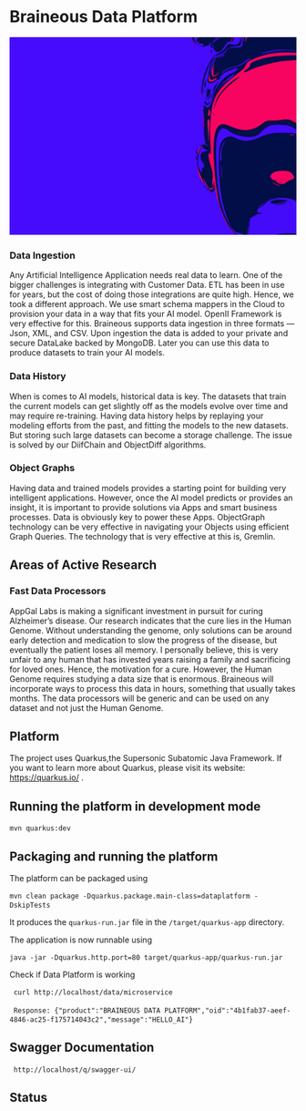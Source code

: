 # Braineous Data Platform
![This is an image](parallax-image.jpg)

### Data Ingestion

Any Artificial Intelligence Application needs real data to learn.
One of the bigger challenges is integrating with Customer Data.
ETL has been in use for years, but the cost of doing those integrations are quite high. Hence, we took a different approach.
We use smart schema mappers in the Cloud to provision your data in a way that fits your AI model.
OpenII Framework is very effective for this. Braineous supports data ingestion in three formats — Json, XML, and CSV. Upon ingestion the data is added to your private
and secure DataLake backed by MongoDB. Later you can use this data to produce datasets to train your AI models.

### Data History

When is comes to AI models, historical data is key. The datasets that train the current models can get slightly off as the models evolve over time and may require re-training. Having data history helps by replaying your modeling efforts from the past, and fitting the models to the new datasets.
But storing such large datasets can become a storage challenge.
The issue is solved by our DiifChain and ObjectDiff algorithms.

### Object Graphs

Having data and trained models provides a starting point for building very intelligent applications. However, once the AI model predicts or provides an insight, it is important to provide solutions via Apps and smart business processes. Data is obviously key to power these Apps.
ObjectGraph technology can be very effective in navigating your Objects using efficient Graph Queries.
The technology that is very effective at this is, Gremlin.


## Areas of Active Research

### Fast Data Processors

AppGal Labs is making a significant investment in pursuit for curing Alzheimer’s disease.
Our research indicates that the cure lies in the Human Genome.
Without understanding the genome, only solutions can be around early detection and medication to slow the progress of the disease,
but eventually the patient loses all memory. I personally believe, this is very unfair to any human that has invested years raising a family and sacrificing for loved ones.
Hence, the motivation for a cure. However, the Human Genome requires studying a data size that is enormous.
Braineous will incorporate ways to process this data in hours, something that usually takes months. The data processors will be generic and can be used on any dataset and not just
the Human Genome.

## Platform
The project uses Quarkus,the Supersonic Subatomic Java Framework.
If you want to learn more about Quarkus, please visit its website: https://quarkus.io/ .

## Running the platform in development mode

```
mvn quarkus:dev
```
## Packaging and running the platform

The platform can be packaged using
````
mvn clean package -Dquarkus.package.main-class=dataplatform -DskipTests
````

It produces the `quarkus-run.jar` file in the `/target/quarkus-app` directory.

The application is now runnable using

````
java -jar -Dquarkus.http.port=80 target/quarkus-app/quarkus-run.jar
````

Check if Data Platform is working
````
 curl http://localhost/data/microservice
 
 Response: {"product":"BRAINEOUS DATA PLATFORM","oid":"4b1fab37-aeef-4846-ac25-f175714043c2","message":"HELLO_AI"}
````

## Swagger Documentation

````
 http://localhost/q/swagger-ui/
````

## Status
